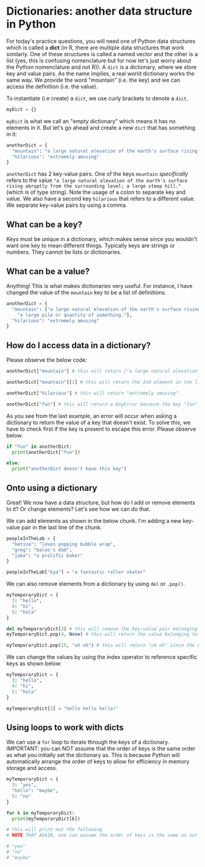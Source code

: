 # Dictionaries: another data structure in Python
For today's practice questions, you will need one of Python data structures which is called a **dict** (in R, there are multiple data structures that work similarly. One of these structures is called a named vector and the other is a list (yes, this is confusing nomenclature but for now let's just worry about the Python nomenclature and not R)). A `dict` is a dictionary, where we store key and value pairs. As the name implies, a real world dictionary works the same way. We provide the word "mountain" (i.e. the key) and we can access the definition (i.e. the value).

To instantiate (i.e create) a `dict`, we use curly brackets to denote a `dict`.

```python
myDict = {}
```

`myDict` is what we call an "empty dictionary" which means it has no elements in it. But let's go ahead and create a new `dict` that has something in it:

```python
anotherDict = {
  "mountain": "a large natural elevation of the earth's surface rising abruptly from the surrounding level; a large steep hill.",
  "hilarious": "extremely amusing"
}
```

`anotherDict` has 2 key-value pairs. One of the keys `mountain` *specifically* refers to the value `"a large natural elevation of the earth's surface rising abruptly from the surrounding level; a large steep hill."` (which is of type string). Note the usage of a colon to separate key and value. We also have a second key `hilarious` that refers to a different value. We separate key-value pairs by using a comma.

## What can be a key?
Keys must be unique in a dictionary, which makes sense since you wouldn't want one key to mean different things. Typically keys are strings or numbers. They cannot be lists or dictionaries.

## What can be a value?
Anything! This is what makes dictionaries very useful. For instance, I have changed the value of the `mountain` key to be a list of definitions.

```python
anotherDict = {
  "mountain": ["a large natural elevation of the earth's surface rising abruptly from the surrounding level; a large steep hill.",
    "a large pile or quantity of something."],
  "hilarious": "extremely amusing"
}
```

## How do I access data in a dictionary?
Please observe the below code:
```python
anotherDict["mountain"] # this will return ["a large natural elevation of the earth's surface rising abruptly from the surrounding level; a large steep hill.", "a large pile or quantity of something."]

anotherDict["mountain"][1] # this will return the 2nd element in the list, "a large pile or quantity of something." 

anotherDict["hilarious"] # this will return "extremely amusing"

anotherDict["fun"] # this will return a KeyError because the key "fun" doesn't exist in the dictionary
```

As you see from the last example, an error will occur when asking a dictionary to return the value of a key that doesn't exist. To solve this, we have to check first if the key is present to escape this error. Please observe below:

```python
if "fun" in anotherDict:
  print(anotherDict["fun"])

else:
  print("anotherDict doesn't have this key")
```

## Onto using a dictionary
Great! We now have a data structure, but how do I add or remove elements to it? Or change elements? Let's see how we can do that.

We can add elements as shown in the below chunk. I'm adding a new key-value pair in the last line of the chunk.

```python
peopleInTheLab = {
  "betina": "loves popping bubble wrap",
  "greg": "baloo's dad",
  "jake": "a prolific baker"
}

peopleInTheLab["kya"] = "a fantastic roller skater"
```

We can also remove elements from a dictionary by using `del` or `.pop()`.
```python
myTemporaryDict = {
  3: "hello",
  4: "hi",
  5: "hola"
}

del myTemporaryDict[3] # this will remove the key-value pair belonging to the key 3
myTemporaryDict.pop(4, None) # this will return the value belonging to the key 4 and remove that key-value pair

myTemporaryDict.pop(15, "uh oh") # this will return "uh oh" since the key 15 doesn't exist. If we replace "uh oh" with None, the function will return the value None if the key doesn't exist
```

We can change the values by using the index operator to reference specific keys as shown below:
```python
myTemporaryDict = {
  3: "hello",
  4: "hi",
  5: "hola"
}

myTemporaryDict[3] = "hello hello hello!"
```

## Using loops to work with dicts
We can use a `for` loop to iterate through the keys of a dictionary. IMPORTANT: you can NOT assume that the order of keys is the same order as what you initially set the dictionary as. This is because Python will automatically arrange the order of keys to allow for efficiency in memory storage and access.

```python
myTemporaryDict = {
  3: "yes",
  "hello": "maybe",
  5: "no"
}

for k in myTemporaryDict:
  print(myTemporaryDict[k])

# this will print out the following
# NOTE THAT AGAIN, one can assume the order of keys is the same as our initial declaration

# "yes"
# "no"
# "maybe"
```